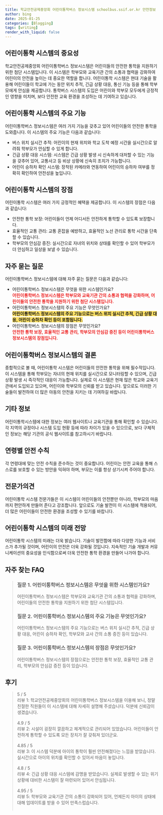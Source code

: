 ```yaml
---
title: 학교안전공제중앙회 어린이통학버스 정보시스템 schoolbus.ssif.or.kr 안전정보
author: bing
date: 2025-01-25
categories: [Blogging]
tags: [writing]
render_with_liquid: false
---
```



<h2 id='어린이통학시스템의중요성'>어린이통학 시스템의 중요성</h2>

<p>학교안전공제중앙회 어린이통학버스 정보시스템은 어린이들의 안전한 통학을 지원하기 위한 첨단 시스템입니다. 이 시스템은 학부모와 교육기관 간의 소통과 협력을 강화하여 어린이의 안전을 높이는 데 중요한 역할을 합니다. 어린이통학 시스템은 현대 기술을 활용해 어린이들이 학교에 가는 동안 위치 추적, 긴급 상황 대응, 통신 기능 등을 통해 학부모에게 안심을 제공합니다. 통학버스 시스템의 도입은 어린이와 학부모 모두에게 긍정적인 영향을 미치며, 보다 안전한 교육 환경을 조성하는 데 기여하고 있습니다.</p>

<h2 id='주요기능'>어린이통학 시스템의 주요 기능</h2>

<p>어린이통학버스 정보시스템은 여러 가지 기능을 갖추고 있어 어린이들의 안전한 통학을 도와줍니다. 이 시스템의 주요 기능은 다음과 같습니다:</p>

<ul>
    <li>버스 위치 실시간 추적: 어린이의 현재 위치와 학교 도착 예정 시간을 실시간으로 알려줘 학부모가 안심할 수 있게 합니다.</li>
    <li>긴급 상황 대응 시스템: 시스템은 긴급 상황 발생 시 신속하게 대처할 수 있는 기능을 갖추어 있어, 교통사고 등 비상 상황에 신속히 조치가 가능합니다.</li>
    <li>어린이 승하차 확인 시스템: 장착된 카메라와 연동하여 어린이의 승하차 여부를 정확히 확인하여 안전성을 높입니다.</li>
</ul>

<h2 id='장점'>어린이통학 시스템의 장점</h2>

<p>어린이통학 시스템은 여러 가지 긍정적인 혜택을 제공합니다. 이 시스템의 장점은 다음과 같습니다:</p>

<ul>
    <li>안전한 통학 보장: 어린이들이 언제 어디서든 안전하게 통학할 수 있도록 보장합니다.</li>
    <li>효율적인 교통 관리: 교통 혼잡을 예방하고, 효율적인 노선 관리로 통학 시간을 단축할 수 있습니다.</li>
    <li>학부모의 안심감 증진: 실시간으로 자녀의 위치와 상태를 확인할 수 있어 학부모가 더 안심하고 일상을 보낼 수 있습니다.</li>
</ul>

<h2 id='자주묻는질문'>자주 묻는 질문</h2>

<p>어린이통학버스 정보시스템에 대해 자주 묻는 질문은 다음과 같습니다:</p>

<ul>
    <li>어린이통학버스 정보시스템은 무엇을 위한 시스템인가요?<br><b><span style="color: #ee2323;">어린이통학버스 정보시스템은 학부모와 교육기관 간의 소통과 협력을 강화하며, 어린이들의 안전한 통학을 지원하기 위한 첨단 시스템입니다.</span></b></li>
    <li>어린이통학버스 정보시스템의 주요 기능은 무엇인가요?<br><b><span style="background-color: #ffe066;">어린이통학버스 정보시스템의 주요 기능으로는 버스 위치 실시간 추적, 긴급 상황 대응, 어린이 승하차 확인 등이 포함됩니다.</span></b></li>
    <li>어린이통학버스 정보시스템의 장점은 무엇인가요?<br><b><span style="color: #ee2323;">안전한 통학 보장, 효율적인 교통 관리, 학부모의 안심감 증진 등이 어린이통학버스 정보시스템의 장점입니다.</span></b></li>
</ul>

<h2 id='결론'>어린이통학버스 정보시스템의 결론</h2>

<p>종합적으로 볼 때, 어린이통학 시스템은 어린이들의 안전한 통학을 위해 필수적입니다. 이 시스템을 통해 학부모는 자녀의 현재 위치를 실시간으로 모니터링할 수 있으며, 긴급 상황 발생 시 즉각적인 대응이 가능합니다. 실제로 이 시스템은 현재 많은 학교와 교육기관에서 도입되고 있으며, 어린이와 학부모의 신뢰를 받고 있습니다. 앞으로도 이러한 기술들이 발전하여 더 많은 아동의 안전을 지키는 데 기여하길 바랍니다.</p>

<h2 id='기타정보'>기타 정보</h2>

<p>어린이통학시스템에 대한 정보는 여러 웹사이트나 교육기관을 통해 확인할 수 있습니다. 각 지역의 규정이나 시스템 도입 현황 등에 따라 차이가 있을 수 있으므로, 보다 구체적인 정보는 해당 기관의 공식 웹사이트를 참고하시기 바랍니다.</p>

<h2 id='연령별안전수칙'>연령별 안전 수칙</h2>

<p>각 연령대에 맞는 안전 수칙을 준수하는 것이 중요합니다. 어린이는 안전 교육을 통해 스스로를 보호할 수 있는 방안을 익혀야 하며, 부모는 이를 항상 상기시켜 주어야 합니다.</p>

<h2 id='전문가의견'>전문가의견</h2>

<p>어린이통학 시스템 전문가들은 이 시스템이 어린이들의 안전뿐만 아니라, 학부모의 마음까지 편안하게 만들어 준다고 강조합니다. 앞으로도 기술 발전이 이 시스템에 적용되어, 더 많은 어린이들이 안전한 환경을 조성할 수 있기를 바랍니다.</p>

<h2 id='미래전망'>어린이통학 시스템의 미래 전망</h2>

<p>어린이통학 시스템의 미래는 더욱 밝습니다. 기술이 발전함에 따라 다양한 기능과 서비스가 추가될 것이며, 어린이의 안전은 더욱 강화될 것입니다. 지속적인 기술 개발과 커뮤니케이션의 중요성을 인식함으로써 더욱 안전한 통학 환경을 만들어 나가야 합니다.</p>


<h2 id='자주_찾는_FAQ'>자주 찾는 FAQ</h2>
<div itemscope="" itemtype="https://schema.org/FAQPage"> 
<blockquote> 
<div itemscope="" itemprop="mainEntity" itemtype="https://schema.org/Question"> 
<h3 itemprop="name">질문 1. 어린이통학버스 정보시스템은 무엇을 위한 시스템인가요?</h3> 
<div itemscope="" itemprop="acceptedAnswer" itemtype="https://schema.org/Answer"> 
<span itemprop="text"> 
<p>어린이통학버스 정보시스템은 학부모와 교육기관 간의 소통과 협력을 강화하며, 어린이들의 안전한 통학을 지원하기 위한 첨단 시스템입니다.</p> 
</span> 
</div> 
</div> 

<div itemscope="" itemprop="mainEntity" itemtype="https://schema.org/Question"> 
<h3 itemprop="name">질문 2. 어린이통학버스 정보시스템의 주요 기능은 무엇인가요?</h3> 
<div itemscope="" itemprop="acceptedAnswer" itemtype="https://schema.org/Answer"> 
<span itemprop="text"> 
<p>어린이통학버스 정보시스템의 주요 기능으로는 버스 위치 실시간 추적, 긴급 상황 대응, 어린이 승하차 확인, 학부모와 교사 간의 소통 증진 등이 있습니다.</p> 
</span> 
</div> 
</div> 

<div itemscope="" itemprop="mainEntity" itemtype="https://schema.org/Question"> 
<h3 itemprop="name">질문 3. 어린이통학버스 정보시스템의 장점은 무엇인가요?</h3> 
<div itemscope="" itemprop="acceptedAnswer" itemtype="https://schema.org/Answer"> 
<span itemprop="text"> 
<p>어린이통학버스 정보시스템의 장점으로는 안전한 통학 보장, 효율적인 교통 관리, 학부모의 안심감 증진 등이 있습니다.</p> 
</span> 
</div> 
</div> 
</blockquote> 
</div>
<h2 id='후기'>후기</h2>
<div itemscope itemtype="https://schema.org/Product">
  <blockquote>
  <div itemprop="review" itemscope itemtype="https://schema.org/Review">
      <div itemprop="reviewRating" itemscope itemtype="https://schema.org/Rating"> <span itemprop="ratingValue">5</span> / <span itemprop="bestRating">5</span> </div>
      <span itemprop="reviewBody">리뷰 1: 학교안전공제중앙회의 어린이통학버스 정보시스템을 이용해 보니, 정말 친절한 직원들이 이 시스템에 대해 자세히 설명해 주셨습니다. 덕분에 신뢰감이 생겼습니다.</span>
  </div>
  <br>
  <div itemprop="review" itemscope itemtype="https://schema.org/Review">
      <div itemprop="reviewRating" itemscope itemtype="https://schema.org/Rating"> <span itemprop="ratingValue">4.9</span> / <span itemprop="bestRating">5</span> </div>
      <span itemprop="reviewBody">리뷰 2: 시설이 굉장히 깔끔하고 체계적으로 관리되어 있었습니다. 어린이들이 안전하게 통학할 수 있도록 모든 장치가 잘 갖춰져 있더군요.</span>
  </div>
  <br>
  <div itemprop="review" itemscope itemtype="https://schema.org/Review">
      <div itemprop="reviewRating" itemscope itemtype="https://schema.org/Rating"> <span itemprop="ratingValue">4.85</span> / <span itemprop="bestRating">5</span> </div>
      <span itemprop="reviewBody">리뷰 3: 이 시스템 덕분에 아이의 통학이 훨씬 안전해졌다는 느낌을 받았습니다. 실시간으로 아이의 위치를 확인할 수 있어서 마음이 놓입니다.</span>
  </div>
  <br>
  <div itemprop="review" itemscope itemtype="https://schema.org/Review">
      <div itemprop="reviewRating" itemscope itemtype="https://schema.org/Rating"> <span itemprop="ratingValue">4.8</span> / <span itemprop="bestRating">5</span> </div>
      <span itemprop="reviewBody">리뷰 4: 긴급 상황 대응 시스템에 감명을 받았습니다. 실제로 발생할 수 있는 위기 상황에 대비한 시스템이 잘 마련되어 있어서 안심됩니다.</span>
  </div>
  <br>
  <div itemprop="review" itemscope itemtype="https://schema.org/Review">
      <div itemprop="reviewRating" itemscope itemtype="https://schema.org/Rating"> <span itemprop="ratingValue">4.95</span> / <span itemprop="bestRating">5</span> </div>
      <span itemprop="reviewBody">리뷰 5: 학부모와 교육기관 간의 소통이 강화되어 있어, 언제든지 아이의 상태에 대해 업데이트를 받을 수 있어 만족스럽습니다.</span>
  </div>
  <br>
  </blockquote>
</div>
